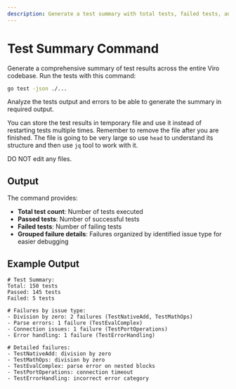 ```yaml
---
description: Generate a test summary with total tests, failed tests, and grouped failure details
---
```


# Test Summary Command

Generate a comprehensive summary of test results across the entire Viro codebase.
Run the tests with this command:

```bash
go test -json ./...
```

Analyze the tests output and errors to be able to generate the summary in required output.

You can store the test results in temporary file and use it instead of restarting tests multiple times. Remember to remove the file after you are finished. The file is going to be very large so use `head` to understand its structure and then use `jq` tool to work with it.

DO NOT edit any files.

## Output

The command provides:
- **Total test count**: Number of tests executed
- **Passed tests**: Number of successful tests
- **Failed tests**: Number of failing tests
- **Grouped failure details**: Failures organized by identified issue type for easier debugging

## Example Output

```
# Test Summary:
Total: 150 tests
Passed: 145 tests
Failed: 5 tests

# Failures by issue type:
- Division by zero: 2 failures (TestNativeAdd, TestMathOps)
- Parse errors: 1 failure (TestEvalComplex)
- Connection issues: 1 failure (TestPortOperations)
- Error handling: 1 failure (TestErrorHandling)

# Detailed failures:
- TestNativeAdd: division by zero
- TestMathOps: division by zero
- TestEvalComplex: parse error on nested blocks
- TestPortOperations: connection timeout
- TestErrorHandling: incorrect error category
```
